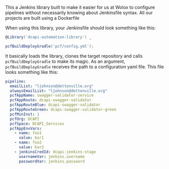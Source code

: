 
This a Jenkins library built to make it easier for us at Wolox to configure pipelines without necessarily knowing about Jenkinsfile syntax.
All our projects are built using a Dockerfile

When using this library, your Jenkinsfile should look something like this:

```groovy
@Library('dcapi-automation-library') _

pcfBuildDeployGradle('pcf/config.yml');
```

It basically loads the library, clones the target repository and calls `pcfBuildDeployGradle` to make its magic.
As an argument, `pcfBuildDeployGradle` receives the path to a configuration yaml file.
This file looks something like this:

```yaml
pipeline:
  emailList: "ljohnson@dettonville.org"
  alwaysEmailList: "ljohnson@dettonville.org"
  pcfAppName: swagger-validator-service
  pcfAppRoute: dcapi-swagger-validator
  pcfAppRouteBlue: dcapi-swagger-validator
  pcfAppRouteGreen: dcapi-swagger-validator-green
  pcfMinInst: 1
  pcfOrg: DCAPI
  pcfSpace: DCAPI_Services
  pcfAppEnvVars:
    - name: foo1
      value: bar1
    - name: foo2
      value: bar2
    - jenkinsCredId: dcapi-jenkins-stage
      usernameVar: jenkins.username
      passwordVar: jenkins.password
```
